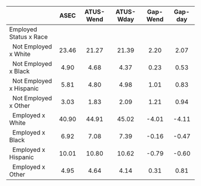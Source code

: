 
|                      |         ASEC |    ATUS-Wend |    ATUS-Wday |     Gap-Wend |      Gap-day |
| -------------------- | :----------: | :----------: | :----------: | :----------: | :----------: |
| Employed Status x Race |              |              |              |              |              |
| &nbsp;&nbsp;Not Employed x White |        23.46 |        21.27 |        21.39 |         2.20 |         2.07 |
| &nbsp;&nbsp;Not Employed x Black |         4.90 |         4.68 |         4.37 |         0.23 |         0.53 |
| &nbsp;&nbsp;Not Employed x Hispanic |         5.81 |         4.80 |         4.98 |         1.01 |         0.83 |
| &nbsp;&nbsp;Not Employed x Other |         3.03 |         1.83 |         2.09 |         1.21 |         0.94 |
| &nbsp;&nbsp;Employed x White |        40.90 |        44.91 |        45.02 |        -4.01 |        -4.11 |
| &nbsp;&nbsp;Employed x Black |         6.92 |         7.08 |         7.39 |        -0.16 |        -0.47 |
| &nbsp;&nbsp;Employed x Hispanic |        10.01 |        10.80 |        10.62 |        -0.79 |        -0.60 |
| &nbsp;&nbsp;Employed x Other |         4.95 |         4.64 |         4.14 |         0.31 |         0.81 |

